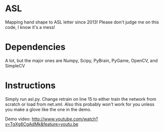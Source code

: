 ASL
===

Mapping hand shape to ASL letter since 2013!   Please don't judge me on this code, I know it's a mess!

Dependencies
===
A lot, but the major ones are Numpy, Scipy, PyBrain, PyGame, OpenCV, and SimpleCV

Instructions
===

Simply run asl.py.  Change retrain on line 15 to either train the network from scratch or load from net.xml.  Also this probably won't work for you unless you make a glove like the one in the demo.



Demo video:
http://www.youtube.com/watch?v=TgXg6CgAdMk&feature=youtu.be

